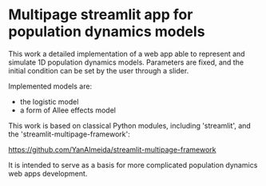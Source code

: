 # Multipage streamlit app for population dynamics models

This work a detailed implementation of a web app able to represent and simulate 1D population dynamics models. Parameters are fixed, and the initial condition can be set by the user through a slider.

Implemented models are:
- the logistic model
- a form of Allee effects model

This work is based on classical Python modules, including 'streamlit', and the 'streamlit-multipage-framework':

https://github.com/YanAlmeida/streamlit-multipage-framework

It is intended to serve as a basis for more complicated population dynamics web apps development.
